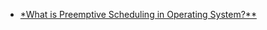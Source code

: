 - [*What is Preemptive Scheduling in Operating System?**](./What_is_Preemptive_Scheduling_in_Operating_System.md)